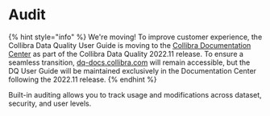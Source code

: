 # Audit

{% hint style="info" %}
We're moving! To improve customer experience, the Collibra Data Quality User Guide is moving to the [Collibra Documentation Center](https://productresources.collibra.com/docs/collibra/latest/Content/Home.htm) as part of the Collibra Data Quality 2022.11 release. To ensure a seamless transition, [dq-docs.collibra.com](../../) will remain accessible, but the DQ User Guide will be maintained exclusively in the Documentation Center following the 2022.11 release.&#x20;
{% endhint %}

Built-in auditing allows you to track usage and modifications across dataset, security, and user levels.
